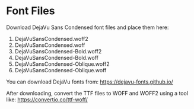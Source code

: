 # Font Files

Download DejaVu Sans Condensed font files and place them here:

1. DejaVuSansCondensed.woff2
2. DejaVuSansCondensed.woff
3. DejaVuSansCondensed-Bold.woff2
4. DejaVuSansCondensed-Bold.woff
5. DejaVuSansCondensed-Oblique.woff2
6. DejaVuSansCondensed-Oblique.woff

You can download DejaVu fonts from: 
https://dejavu-fonts.github.io/

After downloading, convert the TTF files to WOFF and WOFF2 using a tool like:
https://convertio.co/ttf-woff/
